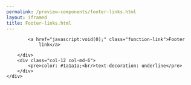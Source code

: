 ```yaml
--- 
permalink: /preview-components/footer-links.html
layout: iframed 
title: Footer-links.html
---
```

<div class="container">
    <div class="row">
        <div class="col-12 col-md-6">

            <a href="javascript:void(0);" class="function-link">Footer
                link</a>

        </div>
        <div class="col-12 col-md-6">
            <pre>color: #1a1a1a;<br/>text-decoration: underline</pre>
        </div>
    </div>
</div>